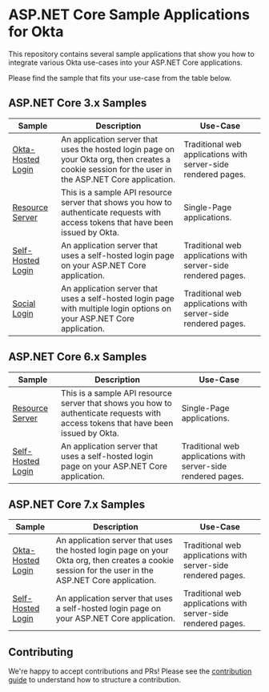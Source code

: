 # ASP.NET Core Sample Applications for Okta

This repository contains several sample applications that show you how to integrate various Okta use-cases into your ASP.NET Core applications.

Please find the sample that fits your use-case from the table below.

## ASP.NET Core 3.x Samples

| Sample | Description | Use-Case |
|--------|-------------|----------|
| [Okta-Hosted Login](/samples-aspnetcore-3x/okta-hosted-login) | An application server that uses the hosted login page on your Okta org, then creates a cookie session for the user in the ASP.NET Core application. | Traditional web applications with server-side rendered pages. |
| [Resource Server](/samples-aspnetcore-3x/resource-server) | This is a sample API resource server that shows you how to authenticate requests with access tokens that have been issued by Okta. | Single-Page applications. |
| [Self-Hosted Login](/samples-aspnetcore-3x/self-hosted-login) |  An application server that uses a self-hosted login page on your ASP.NET Core application. | Traditional web applications with server-side rendered pages. |
| [Social Login](/samples-aspnetcore-3x/social-login) |  An application server that uses a self-hosted login page with multiple login options on your ASP.NET Core application. | Traditional web applications with server-side rendered pages. |

## ASP.NET Core 6.x Samples

| Sample | Description | Use-Case |
|--------|-------------|----------|
| [Resource Server](/samples-aspnetcore-6x/resource-server) | This is a sample API resource server that shows you how to authenticate requests with access tokens that have been issued by Okta. | Single-Page applications. |
| [Self-Hosted Login](/samples-aspnetcore-6x/self-hosted-login) |  An application server that uses a self-hosted login page on your ASP.NET Core application. | Traditional web applications with server-side rendered pages. |

## ASP.NET Core 7.x Samples

| Sample | Description | Use-Case |
|--------|-------------|----------|
| [Okta-Hosted Login](/samples-aspnetcore-7x/okta-hosted-login) | An application server that uses the hosted login page on your Okta org, then creates a cookie session for the user in the ASP.NET Core application. | Traditional web applications with server-side rendered pages. |
| [Self-Hosted Login](/samples-aspnetcore-7x/self-hosted-login) |  An application server that uses a self-hosted login page on your ASP.NET Core application. | Traditional web applications with server-side rendered pages. |

## Contributing
 
We're happy to accept contributions and PRs! Please see the [contribution guide](CONTRIBUTING.md) to understand how to structure a contribution.
